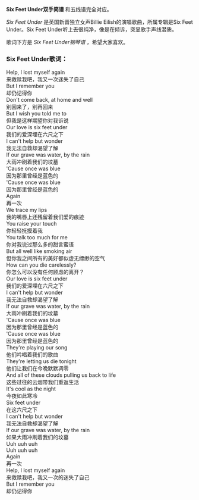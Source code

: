 

**Six Feet Under双手简谱** 和五线谱完全对应。

_Six Feet Under_ 是英国新晋独立女声Billie Eilish的演唱歌曲，所属专辑是Six Feet Under。Six Feet
Under听上去很纯净，像是在倾诉，突显歌手声线潜质。

歌词下方是 _Six Feet Under钢琴谱_ ，希望大家喜欢。

### Six Feet Under歌词：

Help, I lost myself again  
来救赎我吧，我又一次迷失了自己  
But I remember you  
却仍记得你  
Don't come back, at home and well  
别回来了，别再回来  
But I wish you told me to  
但我是这样期望你对我诉说  
Our love is six feet under  
我们的爱深埋在六尺之下  
I can't help but wonder  
我无法自救却渴望了解  
If our grave was water, by the rain  
大雨冲刷着我们的坟墓  
'Cause once was blue  
因为那里曾经是蓝色的  
'Cause once was blue  
因为那里曾经是蓝色的  
Again  
再一次  
We trace my lips  
我的嘴唇上还残留着我们爱的痕迹  
You raise your touch  
你轻轻抚摸着我  
You talk too much for me  
你对我说过那么多的甜言蜜语  
But all well like smoking air  
但你我之间所有的美好都似虚无缥缈的空气  
How can you die carelessly?  
你怎么可以没有任何顾虑的离开？  
Our love is six feet under  
我们的爱深埋在六尺之下  
I can't help but wonder  
我无法自救却渴望了解  
If our grave was water, by the rain  
大雨冲刷着我们的坟墓  
'Cause once was blue  
因为那里曾经是蓝色的  
'Cause once was blue  
因为那里曾经是蓝色的  
They're playing our song  
他们吟唱着我们的歌曲  
They're letting us die tonight  
他们让我们在今晚默默凋零  
And all of these clouds pulling us back to life  
这些过往的云烟带我们重返生活  
It's cool as the night  
今夜如此寒冷  
Six feet under  
在这六尺之下  
I can't help but wonder  
我无法自救却渴望了解  
If our grave was water, by the rain  
如果大雨冲刷着我们的坟墓  
Uuh uuh uuh  
Uuh uuh uuh  
Again  
再一次  
Help, I lost myself again  
来救赎我吧，我又一次的迷失了自己  
But I remember you  
却仍记得你

